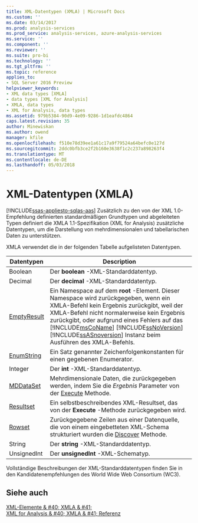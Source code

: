 ```yaml
---
title: XML-Datentypen (XMLA) | Microsoft Docs
ms.custom: ''
ms.date: 03/14/2017
ms.prod: analysis-services
ms.prod_service: analysis-services, azure-analysis-services
ms.service: ''
ms.component: ''
ms.reviewer: ''
ms.suite: pro-bi
ms.technology: ''
ms.tgt_pltfrm: ''
ms.topic: reference
applies_to:
- SQL Server 2016 Preview
helpviewer_keywords:
- XML data types [XMLA]
- data types [XML for Analysis]
- XMLA, data types
- XML for Analysis, data types
ms.assetid: 979b5384-90d9-4e09-9286-1d1eafdc4864
caps.latest.revision: 35
author: Minewiskan
ms.author: owend
manager: kfile
ms.openlocfilehash: f510e78d39ee1a61c17a9f79524a64befc0e127d
ms.sourcegitcommit: 2ddc0bfb3ce2f2b160e3638f1c2c237a898263f4
ms.translationtype: MT
ms.contentlocale: de-DE
ms.lasthandoff: 05/03/2018
---
```

# <a name="xml-data-types-xmla"></a>XML-Datentypen (XMLA)
[!INCLUDE[ssas-appliesto-sqlas-aas](../../../includes/ssas-appliesto-sqlas-aas.md)]
  Zusätzlich zu den von der XML 1.0-Empfehlung definierten standardmäßigen Grundtypen und abgeleiteten Typen definiert die XMLA 1.1-Spezifikation (XML for Analysis) zusätzliche Datentypen, um die Darstellung von mehrdimensionalen und tabellarischen Daten zu unterstützen.  
  
 XMLA verwendet die in der folgenden Tabelle aufgelisteten Datentypen.  
  
|Datentypen|Description|  
|----------------|-----------------|  
|Boolean|Der **boolean** -XML-Standarddatentyp.|  
|Decimal|Der **decimal** -XML-Standarddatentyp.|  
|[EmptyResult](../../../analysis-services/xmla/xml-data-types/emptyresult-data-type-xmla.md)|Ein Namespace auf dem **root** -Element. Dieser Namespace wird zurückgegeben, wenn ein XMLA-Befehl kein Ergebnis zurückgibt, weil der XMLA-Befehl nicht normalerweise kein Ergebnis zurückgibt, oder aufgrund eines Fehlers auf das [!INCLUDE[msCoName](../../../includes/msconame-md.md)] [!INCLUDE[ssNoVersion](../../../includes/ssnoversion-md.md)] [!INCLUDE[ssASnoversion](../../../includes/ssasnoversion-md.md)] Instanz beim Ausführen des XMLA-Befehls.|  
|[EnumString](../../../analysis-services/xmla/xml-data-types/enumstring-data-type-xmla.md)|Ein Satz genannter Zeichenfolgenkonstanten für einen gegebenen Enumerator.|  
|Integer|Der **int** -XML-Standarddatentyp.|  
|[MDDataSet](../../../analysis-services/xmla/xml-data-types/mddataset-data-type-xmla.md)|Mehrdimensionale Daten, die zurückgegeben werden, indem Sie die *Ergebnis* Parameter von der [Execute](../../../analysis-services/xmla/xml-elements-methods-execute.md) Methode.|  
|[Resultset](../../../analysis-services/xmla/xml-data-types/resultset-data-type-xmla.md)|Ein selbstbeschreibendes XML-Resultset, das von der **Execute** -Methode zurückgegeben wird.|  
|[Rowset](../../../analysis-services/xmla/xml-data-types/rowset-data-type-xmla.md)|Zurückgegebene Zeilen aus einer Datenquelle, die von einem eingebetteten XML-Schema strukturiert wurden die [Discover](../../../analysis-services/xmla/xml-elements-methods-discover.md) Methode.|  
|String|Der **string** -XML-Standarddatentyp.|  
|UnsignedInt|Der **unsignedInt** -XML-Schematyp.|  
  
 Vollständige Beschreibungen der XML-Standarddatentypen finden Sie in den Kandidatenempfehlungen des World Wide Web Consortium (WC3).  
  
## <a name="see-also"></a>Siehe auch  
 [XML-Elemente & #40; XMLA & #41;](http://msdn.microsoft.com/library/40ab2360-efb6-4ba6-bf23-e84964e51008)   
 [XML for Analysis & #40; XMLA & #41; Referenz](../../../analysis-services/xmla/xml-for-analysis-xmla-reference.md)  
  
  
